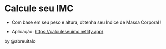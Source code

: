 # Calcule seu IMC



- Com base em seu peso e altura, obtenha seu Índice de Massa Corporal !

- Aplicação: https://calculeseuimc.netlify.app/



by @abreuitalo